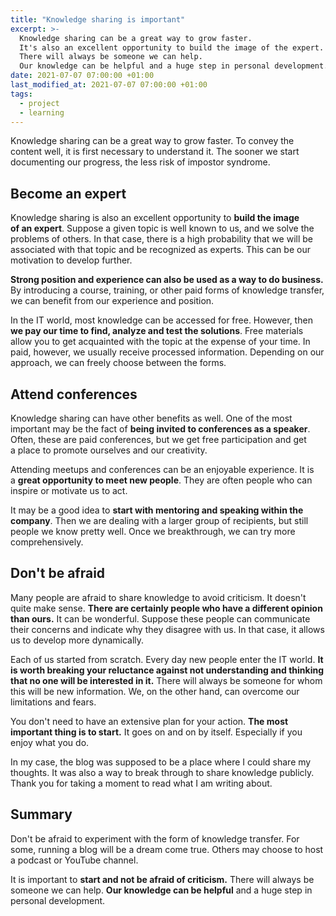 ```yaml
---
title: "Knowledge sharing is important"
excerpt: >-
  Knowledge sharing can be a great way to grow faster.
  It's also an excellent opportunity to build the image of the expert.
  There will always be someone we can help.
  Our knowledge can be helpful and a huge step in personal development.
date: 2021-07-07 07:00:00 +01:00
last_modified_at: 2021-07-07 07:00:00 +01:00
tags:
  - project
  - learning
---
```


  Knowledge sharing can be a great way to grow faster.
  To convey the content well, it is first necessary to understand it.
  The sooner we start documenting our progress, the less risk of impostor syndrome.

## Become an expert

  Knowledge sharing is also an excellent opportunity to **build the image of an expert**.
  Suppose a given topic is well known to us, and we solve the problems of others.
  In that case, there is a high probability that we will be associated with that topic and be recognized as experts.
  This can be our motivation to develop further.

  **Strong position and experience can also be used as a way to do business.**
  By introducing a course, training, or other paid forms of knowledge transfer, we can benefit from our experience and position.

  In the IT world, most knowledge can be accessed for free.
  However, then **we pay our time to find, analyze and test the solutions**.
  Free materials allow you to get acquainted with the topic at the expense of your time.
  In paid, however, we usually receive processed information.
  Depending on our approach, we can freely choose between the forms.

## Attend conferences

  Knowledge sharing can have other benefits as well.
  One of the most important may be the fact of **being invited to conferences as a speaker**.
  Often, these are paid conferences, but we get free participation and get a place to promote ourselves and our creativity.

  Attending meetups and conferences can be an enjoyable experience.
  It is a **great opportunity to meet new people**.
  They are often people who can inspire or motivate us to act.

  It may be a good idea to **start with mentoring and speaking within the company**.
  Then we are dealing with a larger group of recipients, but still people we know pretty well.
  Once we breakthrough, we can try more comprehensively.

## Don't be afraid

  Many people are afraid to share knowledge to avoid criticism.
  It doesn't quite make sense.
  **There are certainly people who have a different opinion than ours.**
  It can be wonderful.
  Suppose these people can communicate their concerns and indicate why they disagree with us.
  In that case, it allows us to develop more dynamically.

  Each of us started from scratch.
  Every day new people enter the IT world.
  **It is worth breaking your reluctance against not understanding and thinking that no one will be interested in it.**
  There will always be someone for whom this will be new information.
  We, on the other hand, can overcome our limitations and fears.

  You don't need to have an extensive plan for your action.
  **The most important thing is to start.**
  It goes on and on by itself.
  Especially if you enjoy what you do.

  In my case, the blog was supposed to be a place where I could share my thoughts.
  It was also a way to break through to share knowledge publicly.
  Thank you for taking a moment to read what I am writing about.

## Summary

  Don't be afraid to experiment with the form of knowledge transfer.
  For some, running a blog will be a dream come true.
  Others may choose to host a podcast or YouTube channel.

  It is important to **start and not be afraid of criticism.**
  There will always be someone we can help.
  **Our knowledge can be helpful** and a huge step in personal development.

